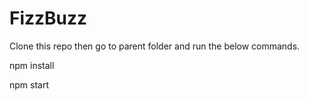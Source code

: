 # FizzBuzz

Clone this repo then go to parent folder  and run the below commands.

npm install

npm start

